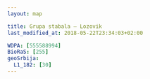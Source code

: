 ```yaml
---
layout: map

title: Grupa stabala – Lozovik
last_modified_at: 2018-05-22T23:34:03+02:00

WDPA: [555588994]
BioRaS: [255]
geoSrbija:
  L1_182: [30]
---
```

